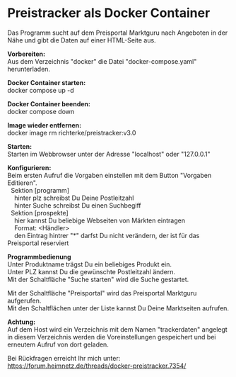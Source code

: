 <h1>Preistracker als Docker Container</h1>  
  
Das Programm sucht auf dem Preisportal Marktguru nach Angeboten in der Nähe
und gibt die Daten auf einer HTML-Seite aus.  
  
<b>Vorbereiten:</b>  
Aus dem Verzeichnis "docker" die Datei "docker-compose.yaml" herunterladen.  
  
<b>Docker Container starten:</b>  
docker compose up -d  
  
<b>Docker Container beenden:</b>  
docker compose down  
  
<b>Image wieder entfernen:</b>  
docker image rm richterke/preistracker:v3.0  
  
<b>Starten:</b>  
Starten im Webbrowser unter der Adresse "localhost" oder "127.0.0.1"  

<b>Konfigurieren:</b>  
Beim ersten Aufruf die Vorgaben einstellen mit dem Button "Vorgaben Editieren".  
&nbsp;&nbsp;Sektion [programm]  
&nbsp;&nbsp;&nbsp;&nbsp;hinter plz schreibst Du Deine Postleitzahl  
&nbsp;&nbsp;&nbsp;&nbsp;hinter Suche schreibst Du einen Suchbegiff  
&nbsp;&nbsp;Sektion [prospekte]  
&nbsp;&nbsp;&nbsp;&nbsp;hier kannst Du beliebige Webseiten von Märkten eintragen  
&nbsp;&nbsp;&nbsp;&nbsp;Format: <Händler> <url der Webseite>  
&nbsp;&nbsp;&nbsp;&nbsp;den Eintrag hintrer "*" darfst Du nicht verändern, der ist für das Preisportal reserviert  
  
<b>Programmbedienung</b>  
Unter Produktname trägst Du ein beliebiges Produkt ein.  
Unter PLZ kannst Du die gewünschte Postleitzahl ändern.  
Mit der Schaltfläche "Suche starten" wird die Suche gestartet.  
  
Mit der Schaltfläche "Preisportal" wird das Preisportal Marktguru aufgerufen.  
Mit den Schaltflächen unter der Liste kannst Du Deine Marktseiten aufrufen.  
  
<b>Achtung:</b>  
Auf dem Host wird ein Verzeichnis mit dem Namen "trackerdaten" angelegt  
in diesem Verzeichnis werden die Voreinstellungen gespeichert und bei erneutem Aufruf von dort geladen.  
  
                
Bei Rückfragen erreicht Ihr mich unter: https://forum.heimnetz.de/threads/docker-preistracker.7354/
